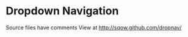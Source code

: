 Dropdown Navigation
===================

Source files have comments
View at http://sqow.github.com/dropnav/